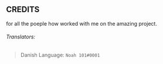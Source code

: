 ## CREDITS


for all the poeple how worked with me on the amazing project.


###### Translators:

> Danish Language: `Noah 101#0001`
